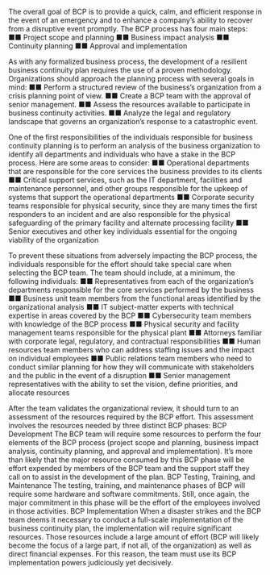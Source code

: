 The overall goal of BCP is to provide a quick, calm, and efficient response in the event
of an emergency and to enhance a company’s ability to recover from a disruptive event
promptly. The BCP process has four main steps:
■■ Project scope and planning
■■ Business impact analysis
■■ Continuity planning
■■ Approval and implementation


As with any formalized business process, the development of a resilient business continuity
plan requires the use of a proven methodology. Organizations should approach the planning
process with several goals in mind:
■■ Perform a structured review of the business’s organization from a crisis planning
point of view.
■■ Create a BCP team with the approval of senior management.
■■ Assess the resources available to participate in business continuity activities.
■■ Analyze the legal and regulatory landscape that governs an organization’s response to a
catastrophic event.


One of the first responsibilities of the individuals responsible for business continuity
planning is to perform an analysis of the business organization to identify all departments
and individuals who have a stake in the BCP process. Here are some areas to consider:
■■ Operational departments that are responsible for the core services the business provides
to its clients
■■ Critical support services, such as the IT department, facilities and maintenance personnel,
and other groups responsible for the upkeep of systems that support the operational
departments
■■ Corporate security teams responsible for physical security, since they are many times the
first responders to an incident and are also responsible for the physical safeguarding of
the primary facility and alternate processing facility
■■ Senior executives and other key individuals essential for the ongoing viability of the
organization


To prevent these situations from adversely impacting the BCP process, the individuals
responsible for the effort should take special care when selecting the BCP team. The team
should include, at a minimum, the following individuals:
■■ Representatives from each of the organization’s departments responsible for the core
services performed by the business
■■ Business unit team members from the functional areas identified by the organizational
analysis
■■ IT subject-matter experts with technical expertise in areas covered by the BCP
■■ Cybersecurity team members with knowledge of the BCP process
■■ Physical security and facility management teams responsible for the physical plant
■■ Attorneys familiar with corporate legal, regulatory, and contractual responsibilities
■■ Human resources team members who can address staffing issues and the impact on
individual employees
■■ Public relations team members who need to conduct similar planning for how they will
communicate with stakeholders and the public in the event of a disruption
■■ Senior management representatives with the ability to set the vision, define priorities,
and allocate resources


After the team validates the organizational review, it should turn to an assessment of the
resources required by the BCP effort. This assessment involves the resources needed by three
distinct BCP phases:
BCP Development The BCP team will require some resources to perform the four elements
of the BCP process (project scope and planning, business impact analysis, continuity
planning, and approval and implementation). It’s more than likely that the major
resource consumed by this BCP phase will be effort expended by members of the BCP
team and the support staff they call on to assist in the development of the plan.
BCP Testing, Training, and Maintenance The testing, training, and maintenance phases
of BCP will require some hardware and software commitments. Still, once again, the
major commitment in this phase will be the effort of the employees involved in those
activities.
BCP Implementation When a disaster strikes and the BCP team deems it necessary to
conduct a full-scale implementation of the business continuity plan, the implementation
will require significant resources. Those resources include a large amount of effort
(BCP will likely become the focus of a large part, if not all, of the organization) as well
as direct financial expenses. For this reason, the team must use its BCP implementation
powers judiciously yet decisively.